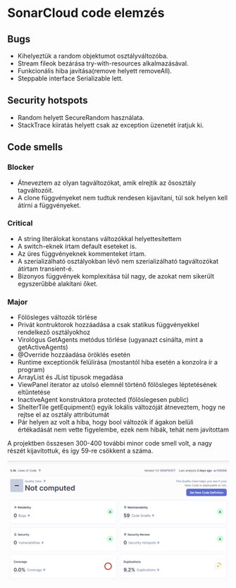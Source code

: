 # SonarCloud code elemzés

## Bugs

- Kihelyeztük a random objektumot osztályváltozóba.
- Stream fileok bezárása try-with-resources alkalmazásával.
- Funkcionális hiba javítása(remove helyett removeAll).
- Steppable interface Serializable lett.

## Security hotspots

- Random helyett SecureRandom használata.
- StackTrace kiiratás helyett csak az exception üzenetét íratjuk ki.

## Code smells

### Blocker

- Átneveztem az olyan tagváltozókat, amik elrejtik az ősosztály tagváltozóit.
- A clone függvényeket nem tudtuk rendesen kijavítani, túl sok helyen kell átírni a függvényeket.

### Critical

- A string literálokat konstans változókkal helyettesítettem
- A switch-eknek írtam default eseteket is.
- Az üres függvényeknek kommenteket írtam.
- A szerializálható osztályokban lévő nem szerializálható tagváltozókat átírtam transient-é.
- Bizonyos függvények komplexitása túl nagy, de azokat nem sikerült egyszerűbbé alakítani őket.

### Major

- Fölösleges változók törlése
- Privát kontruktorok hozzáadása a csak statikus függvényekkel rendelkező osztályokhoz
- Virológus GetAgents metódus törlése (ugyanazt csinálta, mint a getActiveAgents)
- @Override hozzáadása öröklés esetén
- Runtime exceptionök felülírása (mostantól hiba esetén a konzolra ír a program)
- ArrayList és JList típusok megadása
- ViewPanel iterator az utolsó elemnél történő fölösleges léptetésének eltűntetése
- InactiveAgent konstruktora protected (fölöslegesen public)
- ShelterTile getEquipment() egyik lokális változóját átneveztem, hogy ne rejtse el az osztály attribútumát
- Pár helyen az volt a hiba, hogy bool változók if ágakon belüli értékadását nem vette figyelembe, ezek nem hibák, tehát nem javítottam

A projektben összesen 300-400 további minor code smell volt, a nagy részét kijavítottuk, és így 59-re csökkent a száma.

![SonarCloud result](./sonar.png)
